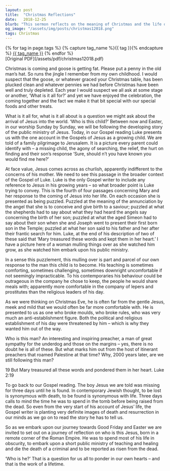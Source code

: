 ```yaml
---
layout: post
title:  "Christmas Reflections"
date:   2018-12-25
blurb: "This sermon reflects on the meaning of Christmas and the life of Jesus. It explores the puzzlement of Mary at the events surrounding Jesus' life and encourages the congregation to also ponder on the identity and teachings of Jesus. The sermon further draws parallels between Jesus' disappearance for three days in the temple with his death and resurrection."
og_image: "/assets/img/posts/christmas12018.png"
tags: Christmas
---    
```

<div class="tag-pills">
  {% for tag in page.tags %}
    {% capture tag_name %}{{ tag }}{% endcapture %}
    <a href="{{ site.baseurl }}/tag/{{ tag_name }}" class="tag-pill">{{ tag_name }}</a>
  {% endfor %}
</div>
[Original PDF](/assets/pdf/christmas12018.pdf)

Christmas is coming and goose is getting fat. Please put a penny in the old man’s hat. So runs the jingle I remember from my own childhood. I would suspect that the goose, or whatever graced your Christmas table, has been plucked clean and whatever pennies we had before Christmas have been well and truly depleted. Each year I would suspect we all ask at some stage or another, ‘What is it all for?’ and yet we have enjoyed the celebration, the coming together and the fact we make it that bit special with our special foods and other treats.

What is it all for, what is it all about is a question we might ask about the arrival of Jesus into the world. ‘Who is this child?’ Between now and Easter, in our worship Sunday by Sunday, we will be following the developing story of the public ministry of Jesus. Today, in our Gospel reading Luke presents us with the one account in the Gospels of Jesus as a growing child. We are told of a family pilgrimage to Jerusalem. It is a picture every parent could identify with – a missing child, the agony of searching, the relief, the hurt on finding and their son’s response ‘Sure, should n’t you have known you would find me here?’

At face value, Jesus comes across as churlish, apparently indifferent to the concerns of his mother. We need to see this passage in the broader context of the Gospel of Luke. Luke is the only Gospel writer to include any reference to Jesus in his growing years – so what broader point is Luke trying to convey. This is the fourth of four passages concerning Mary and her response to the coming of Jesus into her life. On each occasion she is presented as being puzzled. Puzzled at the meaning of the annunciation by the angel that she is to conceive and give birth to a saviour; puzzled at what the shepherds had to say about what they had heard the angels say concerning the birth of her son; puzzled at what the aged Simeon had to say about their son when she and Joseph went to present their first born son in the Temple; puzzled at what her son said to his father and her after their frantic search for him. Luke, at the end of his description of two of these said that ‘Mary treasured these words and kept them in her heart.’ I have a picture here of a woman mulling things over as she watched him grow, as she watched him embark upon his public ministry.

In a sense this puzzlement, this mulling over is part and parcel of our own response to the man this child is to become. His teaching is sometimes comforting, sometimes challenging, sometimes downright uncomfortable if not seemingly impracticable. To his contemporaries his behaviour could be outrageous in the company he chose to keep, the people he would share meals with; apparently more comfortable in the company of lepers and prostitutes than the religious leaders of his day.

As we were thinking on Christmas Eve, he is often far from the gentle Jesus, meek and mild that we would often be far more comfortable with. He is presented to us as one who broke moulds, who broke rules, who was very much an anti-establishment figure. Both the political and religious establishment of his day were threatened by him – which is why they wanted him out of the way.

Who is this man? An interesting and inspiring preacher, a man of great sympathy for the underdog and those on the margins – yes, there is no doubt he is all of these. But what marks him out from the host of itinerant preachers that roamed Palestine at that time? Why, 2000 years later, are we still following this man?

19 But Mary treasured all these words and pondered them in her heart. Luke 2:19

To go back to our Gospel reading. The boy Jesus we are told was missing for three days until he is found. In contemporary Jewish thought, to be lost is synonymous with death, to be found is synonymous with life. Three days calls to mind the time he was to spend in the tomb before being raised from the dead. So even from the very start of his account of Jesus’ life, the Gospel writer is planting very definite images of death and resurrection in our minds as we go on to read the story he has to tell us.

So as we embark upon our journey towards Good Friday and Easter we are invited to set out on a journey of reflection on who is this Jesus, born in a remote corner of the Roman Empire. He was to spend most of his life in obscurity, to embark upon a short public ministry of teaching and healing and die the death of a criminal and to be reported as risen from the dead.

‘Who is he?’ That is a question for us all to ponder in our own hearts – and that is the work of a lifetime.

